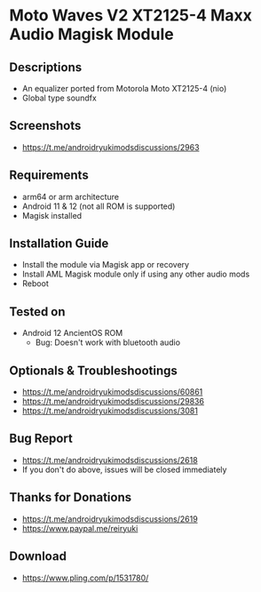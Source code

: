 # Moto Waves V2 XT2125-4 Maxx Audio Magisk Module

## Descriptions
- An equalizer ported from Motorola Moto XT2125-4 (nio)
- Global type soundfx

## Screenshots
- https://t.me/androidryukimodsdiscussions/2963

## Requirements
- arm64 or arm architecture
- Android 11 & 12 (not all ROM is supported)
- Magisk installed

## Installation Guide
- Install the module via Magisk app or recovery
- Install AML Magisk module only if using any other audio mods
- Reboot

## Tested on
- Android 12 AncientOS ROM
  - Bug: Doesn't work with bluetooth audio

## Optionals & Troubleshootings
- https://t.me/androidryukimodsdiscussions/60861
- https://t.me/androidryukimodsdiscussions/29836
- https://t.me/androidryukimodsdiscussions/3081

## Bug Report
- https://t.me/androidryukimodsdiscussions/2618
- If you don't do above, issues will be closed immediately

## Thanks for Donations
- https://t.me/androidryukimodsdiscussions/2619
- https://www.paypal.me/reiryuki

## Download
- https://www.pling.com/p/1531780/
